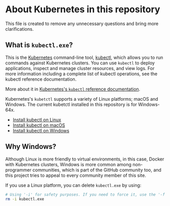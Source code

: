 # About Kubernetes in this repository

This file is created to remove any unnecessary questions and bring more clarifications.

## What is `kubectl.exe`?

This is the [Kubernetes][0] command-line tool, [kubectl][1], which allows you to
run commands against Kubernetes clusters. You can use `kubectl` to deploy applications,
inspect and manage cluster resources, and view logs. For more information including
a complete list of kubectl operations, see the kubectl reference documentation.

More about it in [Kubernetes's `kubectl` reference documentation][2].

Kubernetes's `kubetctl` supports a variety of Linux platforms; macOS and Windows.
The current kubetctl installed in this repository is for Windows-64x.

- [Install kubectl on Linux](https://kubernetes.io/docs/tasks/tools/install-kubectl-linux/)
- [Install kubectl on macOS](https://kubernetes.io/docs/tasks/tools/install-kubectl-macos/)
- [Install kubectl on Windows](https://kubernetes.io/docs/tasks/tools/install-kubectl-windows/)

## Why Windows?

Although Linux is more friendly to virtual environments, in this case, Docker with
Kubernetes clusters, Windows is more common among non-programmer communities, which
is part of the GitHub community too, and this project tries to appeal to every
community member of this site.

If you use a Linux platform, you can delete `kubectl.exe` by using:

```bash
# Using '-i' for safety purposes. If you need to force it, use the '-f' instead.
rm -i kubectl.exe
```

[0]: https://kubernetes.io/
[1]: https://kubernetes.io/docs/reference/kubectl/kubectl/
[2]: https://kubernetes.io/docs/reference/kubectl/
